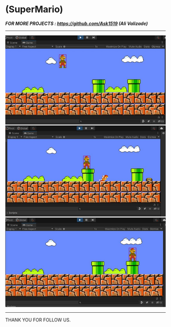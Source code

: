 # (SuperMario)


***FOR MORE PROJECTS : https://github.com/Ask1519 (Ali Valizade)***

---



![Screen Shot](mario1.JPG)
![Screen Shot](mario2.JPG)
![Screen Shot](mario.JPG)

---


THANK YOU FOR FOLLOW US.